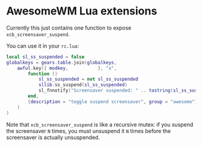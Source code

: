 # AwesomeWM Lua extensions

Currently this just contains one function to expose `xcb_screensaver_suspend`.

You can use it in your `rc.lua`:

```lua
local sl_ss_suspended = false
globalkeys = gears.table.join(globalkeys,
    awful.key({ modkey,           }, "x",
        function ()
            sl_ss_suspended = not sl_ss_suspended
            sllib.ss_suspend(sl_ss_suspended)
            sl_fnnotify("Screensaver suspended: " .. tostring(sl_ss_suspended))
        end,
        {description = "toggle suspend screensaver", group = "awesome"}
    )
)
```

Note that `xcb_screensaver_suspend` is like a recursive mutex: if you suspend the screensaver `N` times, you must unsuspend it `N` times before the screensaver is actually unsuspended.
